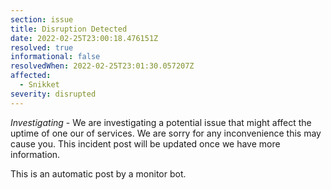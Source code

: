 ```yaml
---
section: issue
title: Disruption Detected
date: 2022-02-25T23:00:18.476151Z
resolved: true
informational: false
resolvedWhen: 2022-02-25T23:01:30.057207Z
affected:
  - Snikket
severity: disrupted
---
```

*Investigating* - We are investigating a potential issue that might affect the uptime of one our of services. We are sorry for any inconvenience this may cause you. This incident post will be updated once we have more information.

This is an automatic post by a monitor bot.
        